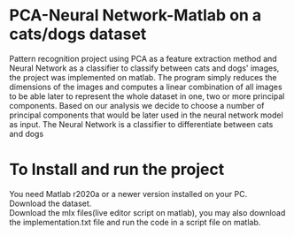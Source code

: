 # PCA-Neural Network-Matlab on a cats/dogs dataset
Pattern recognition project using PCA as a feature extraction method and Neural Network as a classifier to classify between cats and dogs' images, the project was implemented on matlab. The program simply reduces the dimensions of the images and computes a linear combination of all images to be able later to represent the whole dataset in one, two or more principal components. Based on our analysis we decide to choose a number of principal components that would be later used in the neural network model as input. The Neural Network is a classifier to differentiate between cats and dogs
# To Install and run the project
You need Matlab r2020a or a newer version installed on your PC.<br/> 
Download the dataset.<br/> 
Download the mlx files(live editor script on matlab), you may also download the implementation.txt file and run the code in a script file on matlab.
